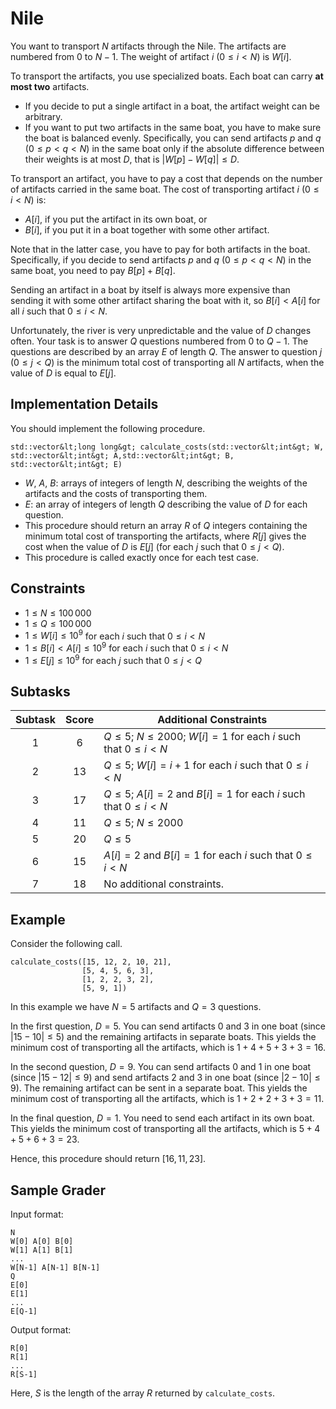# Nile

You want to transport $N$ artifacts through the Nile. 
The artifacts are numbered from $0$ to $N-1$.
The weight of artifact $i$ ($0 \leq i < N$) is $W[i]$.

To transport the artifacts, you use specialized boats.
Each boat can carry **at most two** artifacts.

* If you decide to put a single artifact in a boat, the artifact weight can be arbitrary.
* If you want to put two artifacts in the same boat, you have to make sure the boat is balanced evenly.
Specifically, you can send
 artifacts $p$ and $q$ ($0 \leq p < q < N$) in the same boat
  only if the absolute difference between their weights is at most $D$,
 that is $|W[p] - W[q]| \leq D$.

To transport an artifact, you have to pay a cost
 that depends on the number of artifacts carried in the same boat.
The cost of transporting artifact $i$ ($0 \leq i < N$) is:

* $A[i]$, if you put the artifact in its own boat, or
* $B[i]$, if you put it in a boat together with some other artifact.

Note that in the latter case, you have to pay for both artifacts in the boat.
Specifically, if you decide to send
 artifacts $p$ and $q$ ($0 \leq p < q < N$) in the same boat,
 you need to pay $B[p] + B[q]$.

Sending an artifact in a boat by itself is always more expensive 
than sending it with some other artifact sharing the boat with it,
so $B[i] < A[i]$ for all $i$ such that $0 \leq i < N$.

Unfortunately, the river is very unpredictable and the value of $D$ changes often.
Your task is to answer $Q$ questions numbered from $0$ to $Q-1$.
The questions are described by an array $E$ of length $Q$.
The answer to question $j$ ($0 \leq j < Q$) is
 the minimum total cost of transporting all $N$ artifacts,
 when the value of $D$ is equal to $E[j]$.

## Implementation Details

You should implement the following procedure.

```
std::vector&lt;long long&gt; calculate_costs(std::vector&lt;int&gt; W, std::vector&lt;int&gt; A,std::vector&lt;int&gt; B, std::vector&lt;int&gt; E)
```

* $W$, $A$, $B$: arrays of integers of length $N$, describing the weights of the artifacts and the costs of transporting them.
* $E$: an array of integers of length $Q$ describing the value of $D$ for each question.
* This procedure should return an array $R$ of $Q$ integers
   containing the minimum total cost of transporting the artifacts,
   where $R[j]$ gives the cost when the value of $D$ is $E[j]$ (for each $j$
   such that $0 \leq j < Q$).
* This procedure is called exactly once for each test case.

## Constraints

* $1 \leq N \leq 100\,000$
* $1 \leq Q \leq 100\,000$
* $1 \leq W[i] \leq 10^{9}$
   for each $i$ such that $0 \leq i < N$
* $1 \leq B[i] < A[i] \leq 10^{9}$
   for each $i$ such that $0 \leq i < N$
* $1 \leq E[j] \leq 10^{9}$
   for each $j$ such that $0 \leq j < Q$

## Subtasks

| Subtask | Score  | Additional Constraints |
| :-----: | :----: | ---------------------- |
| 1       | $6$    | $Q \leq 5$; $N \leq 2000$; $W[i] = 1$ for each $i$ such that $0 \leq i < N$
| 2       | $13$   | $Q \leq 5$; $W[i] = i+1$ for each $i$ such that $0 \leq i < N$
| 3       | $17$   | $Q \leq 5$; $A[i] = 2$ and $B[i] = 1$ for each $i$ such that $0 \leq i < N$
| 4       | $11$   | $Q \leq 5$; $N \leq 2000$
| 5       | $20$   | $Q \leq 5$
| 6       | $15$   | $A[i] = 2$ and $B[i] = 1$ for each $i$ such that $0 \leq i < N$
| 7       | $18$   | No additional constraints.

## Example

Consider the following call.

```
calculate_costs([15, 12, 2, 10, 21],
                [5, 4, 5, 6, 3],
                [1, 2, 2, 3, 2],
                [5, 9, 1])
```

In this example we have $N = 5$ artifacts and $Q = 3$ questions.

In the first question, $D = 5$.
You can send artifacts $0$ and $3$ in one boat (since $|15 - 10| \leq 5$) and the remaining artifacts in separate boats.
This yields the minimum cost of transporting all the artifacts, which is $1+4+5+3+3 = 16$.

In the second question, $D = 9$.
You can send artifacts $0$ and $1$ in one boat (since $|15 - 12| \leq 9$) and send artifacts $2$ and $3$ in one boat (since $|2 - 10| \leq 9$).
The remaining artifact can be sent in a separate boat.
This yields the minimum cost of transporting all the artifacts, which is $1+2+2+3+3 = 11$.

In the final question, $D = 1$. You need to send each artifact in its own boat.
This yields the minimum cost of transporting all the artifacts, which is $5+4+5+6+3 = 23$.

Hence, this procedure should return $[16, 11, 23]$.


## Sample Grader

Input format:

```
N
W[0] A[0] B[0]
W[1] A[1] B[1]
...
W[N-1] A[N-1] B[N-1]
Q
E[0]
E[1]
...
E[Q-1]
```

Output format:

```
R[0]
R[1]
...
R[S-1]
```

Here, $S$ is the length of the array $R$ returned by `calculate_costs`.

